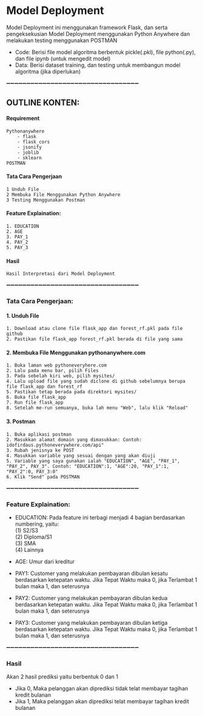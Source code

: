 # Model Deployment


Model Deployment ini menggunakan framework Flask, dan serta pengeksekusian Model Deployment menggunakan Python Anywhere dan melakukan testing menggunakan POSTMAN

- Code: Berisi file model algoritma berbentuk pickle(.pkl), file python(.py), dan file ipynb (untuk mengedit model)
- Data: Berisi dataset training, dan testing untuk membangun model algoritma (jika diperlukan)

➖➖➖➖➖➖➖➖➖➖➖➖➖➖➖➖➖➖➖➖➖➖➖➖➖➖➖➖➖➖➖➖➖

## OUTLINE KONTEN:
#### Requirement
	Pythonanywhere
 		- flask
 		- flask_cors
 		- jsonify
 		- joblib
 		- sklearn
	POSTMAN
#### Tata Cara Pengerjaan
	1 Unduh File
	2 Membuka File Menggunakan Python Anywhere
	3 Testing Menggunakan Postman
#### Feature Explaination:
	1. EDUCATION
	2. AGE
	3. PAY_1
	4. PAY_2
	5. PAY_3
#### Hasil
	Hasil Interpretasi dari Model Deployment

➖➖➖➖➖➖➖➖➖➖➖➖➖➖➖➖➖➖➖➖➖➖➖➖➖➖➖➖➖➖➖➖➖


### Tata Cara Pengerjaan:
#### 1. Unduh File
	1. Download atau clone file flask_app dan forest_rf.pkl pada file github
	2. Pastikan file flask_app forest_rf.pkl berada di file yang sama

#### 2. Membuka File Menggunakan pythonanywhere.com
	1. Buka laman web pythoneveryhere.com
	2. Lalu pada menu bar, pilih Files
	3. Pada sebelah kiri web, pilih mysites/
	4. Lalu upload file yang sudah diclone di github sebelumnya berupa file flask_app dan forest_rf
	5. Pastikan tetap berada pada direktori mysites/
	6. Buka file flask_app
	7. Run file flask_app
	8. Setelah me-run semuanya, buka lah menu "Web", lalu klik "Reload"

#### 3. Postman
	1. Buka aplikasi postman
	2. Masukkan alamat domain yang dimasukkan: Contoh: idofirdaus.pythoneverywhere.com/api"
	3. Rubah jenisnya ke POST
	4. Masukkan variable yang sesuai dengan yang akan diuji
	5. Variable yang saya gunakan ialah "EDUCATION", "AGE", "PAY_1", "PAY_2", PAY_3". Contoh: "EDUCATION":1, "AGE":20, "PAY_1":1, "PAY_2":0, PAY_3:0"
	6. Klik "Send" pada POSTMAN
  
➖➖➖➖➖➖➖➖➖➖➖➖➖➖➖➖➖➖➖➖➖➖➖➖➖➖➖➖➖➖➖➖➖


### Feature Explaination:
 - EDUCATION: Pada feature ini terbagi menjadi 4 bagian berdasarkan numbering, yaitu:<br>
    	(1) S2/S3<br>
    	(2) Diploma/S1<br>
    	(3) SMA<br>
    	(4) Lainnya<br>
 
  - AGE: Umur dari kreditur
  - PAY1: Customer yang melakukan pembayaran dibulan kesatu berdasarkan ketepatan waktu. Jika Tepat Waktu maka 0, jika Terlambat 1 bulan maka 1, dan seterusnya
  - PAY2: Customer yang melakukan pembayaran dibulan kedua berdasarkan ketepatan waktu. Jika Tepat Waktu maka 0, jika Terlambat 1 bulan maka 1, dan seterusnya
  - PAY3: Customer yang melakukan pembayaran dibulan ketiga berdasarkan ketepatan waktu. Jika Tepat Waktu maka 0, jika Terlambat 1 bulan maka 1, dan seterusnya
 
➖➖➖➖➖➖➖➖➖➖➖➖➖➖➖➖➖➖➖➖➖➖➖➖➖➖➖➖➖➖➖➖➖
### Hasil


Akan 2 hasil prediksi yaitu berbentuk 0 dan 1
- Jika 0, Maka pelanggan akan diprediksi tidak telat membayar tagihan kredit bulanan
- Jika 1, Maka pelanggan akan diprediksi telat membayar tagihan kredit bulanan
